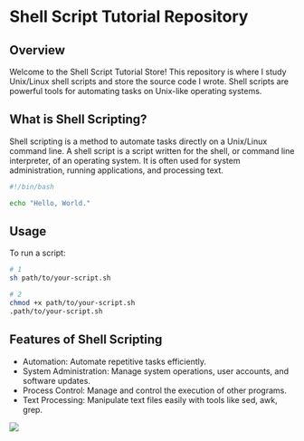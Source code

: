 # Shell Script Tutorial Repository

## Overview
Welcome to the Shell Script Tutorial Store! This repository is where I study Unix/Linux shell scripts and store the source code I wrote. Shell scripts are powerful tools for automating tasks on Unix-like operating systems.

## What is Shell Scripting?
Shell scripting is a method to automate tasks directly on a Unix/Linux command line. A shell script is a script written for the shell, or command line interpreter, of an operating system. It is often used for system administration, running applications, and processing text.
``` bash
#!/bin/bash

echo "Hello, World."
```

  
## Usage

To run a script:
```bash
# 1
sh path/to/your-script.sh

# 2
chmod +x path/to/your-script.sh
.path/to/your-script.sh
```

## Features of Shell Scripting
- Automation: Automate repetitive tasks efficiently.
- System Administration: Manage system operations, user accounts, and software updates.
- Process Control: Manage and control the execution of other programs.
- Text Processing: Manipulate text files easily with tools like sed, awk, grep.

<img src="https://github.com/jaehanbyun/Learning-Shell-Script/assets/80397512/0fa0a9f8-178c-4a91-bef3-d48d05007c18">

